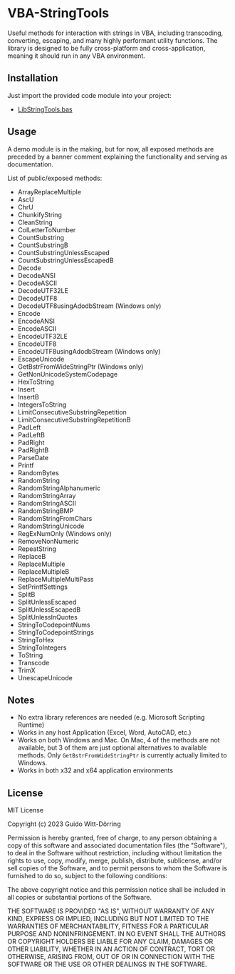# VBA-StringTools
Useful methods for interaction with strings in VBA, including transcoding, converting, escaping, and many highly performant utility functions. The library is designed to be fully cross-platform and cross-application, meaning it should run in any VBA environment.

## Installation
Just import the provided code module into your project:
- [LibStringTools.bas](https://github.com/guwidoe/VBA-StringTools/blob/main/src/LibStringTools.bas)

## Usage
A demo module is in the making, but for now, all exposed methods are preceded by a banner comment explaining the functionality and serving as documentation.  

List of public/exposed methods:
- ArrayReplaceMultiple
- AscU
- ChrU
- ChunkifyString
- CleanString
- ColLetterToNumber
- CountSubstring
- CountSubstringB
- CountSubstringUnlessEscaped
- CountSubstringUnlessEscapedB
- Decode
- DecodeANSI
- DecodeASCII
- DecodeUTF32LE
- DecodeUTF8
- DecodeUTF8usingAdodbStream (Windows only)
- Encode
- EncodeANSI
- EncodeASCII
- EncodeUTF32LE
- EncodeUTF8
- EncodeUTF8usingAdodbStream (Windows only)
- EscapeUnicode
- GetBstrFromWideStringPtr (Windows only)
- GetNonUnicodeSystemCodepage
- HexToString
- Insert
- InsertB
- IntegersToString
- LimitConsecutiveSubstringRepetition
- LimitConsecutiveSubstringRepetitionB
- PadLeft
- PadLeftB
- PadRight
- PadRightB
- ParseDate
- Printf
- RandomBytes
- RandomString
- RandomStringAlphanumeric
- RandomStringArray
- RandomStringASCII
- RandomStringBMP
- RandomStringFromChars
- RandomStringUnicode
- RegExNumOnly (Windows only)
- RemoveNonNumeric
- RepeatString
- ReplaceB
- ReplaceMultiple
- ReplaceMultipleB
- ReplaceMultipleMultiPass
- SetPrintfSettings
- SplitB
- SplitUnlessEscaped
- SplitUnlessEscapedB
- SplitUnlessInQuotes
- StringToCodepointNums
- StringToCodepointStrings
- StringToHex
- StringToIntegers
- ToString
- Transcode
- TrimX
- UnescapeUnicode

## Notes
- No extra library references are needed (e.g. Microsoft Scripting Runtime)
- Works in any host Application (Excel, Word, AutoCAD, etc.)
- Works on both Windows and Mac. On Mac, 4 of the methods are not available, but 3 of them are just optional alternatives to available methods. Only `GetBstrFromWideStringPtr` is currently actually limited to Windows.
- Works in both x32 and x64 application environments

## License

MIT License

Copyright (c) 2023 Guido Witt-Dörring

Permission is hereby granted, free of charge, to any person obtaining a copy of this software and associated documentation files (the "Software"), to deal in the Software without restriction, including without limitation the rights to use, copy, modify, merge, publish, distribute, sublicense, and/or sell copies of the Software, and to permit persons to whom the Software is furnished to do so, subject to the following conditions:

The above copyright notice and this permission notice shall be included in all copies or substantial portions of the Software.

THE SOFTWARE IS PROVIDED "AS IS", WITHOUT WARRANTY OF ANY KIND, EXPRESS OR IMPLIED, INCLUDING BUT NOT LIMITED TO THE WARRANTIES OF MERCHANTABILITY, FITNESS FOR A PARTICULAR PURPOSE AND NONINFRINGEMENT. IN NO EVENT SHALL THE AUTHORS OR COPYRIGHT HOLDERS BE LIABLE FOR ANY CLAIM, DAMAGES OR OTHER LIABILITY, WHETHER IN AN ACTION OF CONTRACT, TORT OR OTHERWISE, ARISING FROM, OUT OF OR IN CONNECTION WITH THE SOFTWARE OR THE USE OR OTHER DEALINGS IN THE SOFTWARE.
